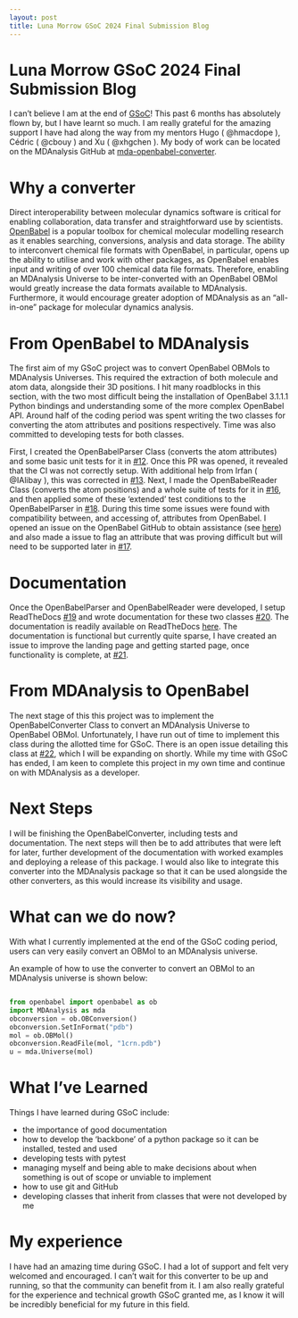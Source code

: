 ```yaml
---
layout: post
title: Luna Morrow GSoC 2024 Final Submission Blog
---
```


# Luna Morrow GSoC 2024 Final Submission Blog

I can’t believe I am at the end of [GSoC](https://summerofcode.withgoogle.com/)! This past 6 months has absolutely flown by, but I have learnt so much. I am really grateful for the amazing support I have had along the way from my mentors Hugo ( @hmacdope ), Cédric ( @cbouy ) and Xu ( @xhgchen ). My body of work can be located on the MDAnalysis GitHub at [mda-openbabel-converter](https://github.com/MDAnalysis/mda-openbabel-converter).


# Why a converter

Direct interoperability between molecular dynamics software is critical for enabling collaboration, data transfer and straightforward use by scientists. [OpenBabel](https://openbabel.org/) is a popular toolbox for chemical molecular modelling research as it enables searching, conversions, analysis and data storage. The ability to interconvert chemical file formats with OpenBabel, in particular, opens up the ability to utilise and work with other packages, as OpenBabel enables input and writing of over 100 chemical data file formats. Therefore, enabling an MDAnalysis Universe to be inter-converted with an OpenBabel OBMol would greatly increase the data formats available to MDAnalysis. Furthermore, it would encourage greater adoption of MDAnalysis as an “all-in-one” package for molecular dynamics analysis.


# From OpenBabel to MDAnalysis

The first aim of my GSoC project was to convert OpenBabel OBMols to MDAnalysis Universes. This required the extraction of both molecule and atom data, alongside their 3D positions. I hit many roadblocks in this section, with the two most difficult being the installation of OpenBabel 3.1.1.1 Python bindings and understanding some of the more complex OpenBabel API. Around half of the coding period was spent writing the two classes for converting the atom attributes and positions respectively. Time was also committed to developing tests for both classes.

First, I created the OpenBabelParser Class (converts the atom attributes) and some basic unit tests for it in [#12](https://github.com/MDAnalysis/mda-openbabel-converter/pull/12). Once this PR was opened, it revealed that the CI was not correctly setup. With additional help from Irfan ( @IAlibay ), this was corrected in [#13](https://github.com/MDAnalysis/mda-openbabel-converter/pull/13). Next, I made the OpenBabelReader Class (converts the atom positions) and a whole suite of tests for it in [#16](https://github.com/MDAnalysis/mda-openbabel-converter/pull/16), and then applied some of these ‘extended’ test conditions to the OpenBabelParser in [#18](https://github.com/MDAnalysis/mda-openbabel-converter/pull/18). During this time some issues were found with compatibility between, and accessing of, attributes from OpenBabel. I opened an issue on the OpenBabel GitHub to obtain assistance (see [here](https://github.com/openbabel/openbabel/issues/2708)) and also made a issue to flag an attribute that was proving difficult but will need to be supported later in [#17](https://github.com/MDAnalysis/mda-openbabel-converter/issues/17). 


# Documentation

Once the OpenBabelParser and OpenBabelReader were developed, I setup ReadTheDocs [#19](https://github.com/MDAnalysis/mda-openbabel-converter/pull/19) and wrote documentation for these two classes [#20](https://github.com/MDAnalysis/mda-openbabel-converter/pull/20). The documentation is readily available on ReadTheDocs [here](https://mda-openbabel-converter.readthedocs.io/en/latest/). The documentation is functional but currently quite sparse, I have created an issue to improve the landing page and getting started page, once functionality is complete, at [#21](https://github.com/MDAnalysis/mda-openbabel-converter/issues/21).


# From MDAnalysis to OpenBabel

The next stage of this this project was to implement the OpenBabelConverter Class to convert an MDAnalysis Universe to OpenBabel OBMol. Unfortunately, I have run out of time to implement this class during the allotted time for GSoC. There is an open issue detailing this class at [#22](https://github.com/MDAnalysis/mda-openbabel-converter/issues/22), which I will be expanding on shortly. While my time with GSoC has ended, I am keen to complete this project in my own time and continue on with MDAnalysis as a developer.


# Next Steps

I will be finishing the OpenBabelConverter, including tests and documentation. The next steps will then be to add attributes that were left for later, further development of the documentation with worked examples and deploying a release of this package. I would also like to integrate this converter into the MDAnalysis package so that it can be used alongside the other converters, as this would increase its visibility and usage.


# What can we do now?

With what I currently implemented at the end of the GSoC coding period, users can very easily convert an OBMol to an MDAnalysis universe.

An example of how to use the converter to convert an OBMol to an MDAnalysis universe is shown below:



```python

from openbabel import openbabel as ob
import MDAnalysis as mda
obconversion = ob.OBConversion()
obconversion.SetInFormat("pdb")
mol = ob.OBMol()
obconversion.ReadFile(mol, "1crn.pdb")
u = mda.Universe(mol)

```

# What I’ve Learned

Things I have learned during GSoC include:
* the importance of good documentation
* how to develop the ‘backbone’ of a python package so it can be installed, tested and used
* developing tests with pytest
* managing myself and being able to make decisions about when something is out of scope or unviable to implement
* how to use git and GitHub
* developing classes that inherit from classes that were not developed by me


# My experience

I have had an amazing time during GSoC. I had a lot of support and felt very welcomed and encouraged. I can’t wait for this converter to be up and running, so that the community can benefit from it. I am also really grateful for the experience and technical growth GSoC granted me, as I know it will be incredibly beneficial for my future in this field. 